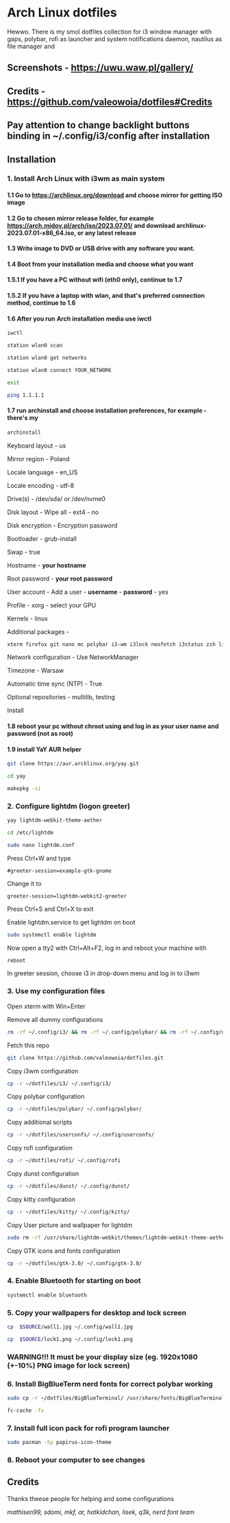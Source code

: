 
# Arch Linux dotfiles

Hewwo. There is my smol dotfiles collection for i3 window manager with gaps, polybar, rofi as launcher and system notifications daemon, nautilus as file manager and 

## Screenshots - https://uwu.waw.pl/gallery/

## Credits - https://github.com/valeowoia/dotfiles#Credits

## Pay attention to change backlight buttons binding in ~/.config/i3/config after installation


## Installation

### 1. Install Arch Linux with i3wm as main system

#### 1.1 Go to https://archlinux.org/download and choose mirror for getting ISO image
#### 1.2 Go to chosen mirror release folder, for example https://arch.midov.pl/arch/iso/2023.07.01/ and download archlinux-2023.07.01-x86_64.iso, or any latest release
#### 1.3 Write image to DVD or USB drive with any software you want.
#### 1.4 Boot from your installation media and choose what you want
#### 1.5.1 If you have a PC without wifi (eth0 only), continue to 1.7
#### 1.5.2 If you have a laptop with wlan, and that's preferred connection method, continue to 1.6
#### 1.6 After you run Arch installation media use iwctl

```bash
iwctl
```
```bash
station wlan0 scan
```
```bash
station wlan0 get networks
```
```bash
station wlan0 connect YOUR_NETWORK
```
```bash
exit
```
```bash
ping 1.1.1.1
```

#### 1.7 run archinstall and choose installation preferences, for example - there's my
```bash
archinstall
```
Keyboard layout - us

Mirror region - Poland

Locale language - en_US

Locale encoding - utf-8

Drive(s) - /dev/sda/ or /dev/nvme0

Disk layout - Wipe all - ext4 - no

Disk encryption - Encryption password

Bootloader - grub-install

Swap - true

Hostname - **your hostname**

Root password - **your root password**

User account - Add a user - **username** - **password** - yes

Profile - xorg - select your GPU

Kernels - linux

Additional packages - 
```bash
xterm firefox git nano mc polybar i3-wm i3lock neofetch i3status zsh lightdm picom dmenu feh rofi kitty arandr firefox zip unzip imagemagick calc mpd network-manager-applet xorg-xbacklight light noto-fonts-cjk noto-fonts-emoji noto-fonts nautilus lxappearance lightdm-webkit2-greeter base-devel dunst blueman xss-lock bashtop
```

Network configuration - Use NetworkManager

Timezone - Warsaw

Automatic time sync (NTP) - True

Optional repositories - multilib, testing

Install

#### 1.8 reboot your pc without chroot using and log in as your user name and password (not as root)

#### 1.9 install YaY AUR helper

```bash
git clone https://aur.archlinux.org/yay.git
```
```bash
cd yay
```
```bash
makepkg -si
```

### 2. Configure lightdm (logon greeter)

```bash 
yay lightdm-webkit-theme-aether
```


```bash
cd /etc/lightdm
```

```bash
sudo nano lightdm.conf
```

Press Ctrl+W and type 

```
#greeter-session=example-gtk-gnome
```

Change it to

```
greeter-session=lightdm-webkit2-greeter
```

Press Ctrl+S and Ctrl+X to exit

Enable lightdm.service to get lightdm on boot

```bash
sudo systemctl enable lightdm
```

Now open a tty2 with Ctrl+Alt+F2, log in and reboot your machine with

```bash 
reboot
```

In greeter session, choose i3 in drop-down menu and log in to i3wm

### 3. Use my configuration files

Open xterm with Win+Enter

Remove all dummy configurations

```bash
rm -rf ~/.config/i3/ && rm -rf ~/.config/polybar/ && rm -rf ~/.config/dunst/ && rm -rf ~/.config/kitty/ && rm -rf ~/.config/gtk-3.0/
```

Fetch this repo

```bash
git clone https://github.com/valeowoia/dotfiles.git
```

Copy i3wm configuration

```bash
cp -r ~/dotfiles/i3/ ~/.config/i3/
```

Copy polybar configuration

```bash
cp -r ~/dotfiles/polybar/ ~/.config/polybar/
```

Copy additional scripts

```bash
cp -r ~/dotfiles/userconfs/ ~/.config/userconfs/
```

Copy rofi configuration

```bash
cp -r ~/dotfiles/rofi/ ~/.config/rofi
```

Copy dunst configuration

```bash
cp -r ~/dotfiles/dunst/ ~/.config/dunst/
```

Copy kitty configuration

```bash
cp -r ~/dotfiles/kitty/ ~/.config/kitty/
```
Copy User picture and wallpaper for lightdm

```bash
sudo rm -rf /usr/share/lightdm-webkit/themes/lightdm-webkit-theme-aether/src/img/wallpapers/ && sudo rm -rf /usr/share/lightdm-webkit/themes/lightdm-webkit-theme-aether/src/img/avatar-background.png && sudo cp -r ~/dotfiles/usr/share/lightdm-webkit/themes/lightdm-webkit-theme-aether/src/img/wallpapers/ /usr/share/lightdm-webkit/themes/lightdm-webkit-theme-aether/src/img/wallpapers/ && sudo cp -r ~/dotfiles/usr/share/lightdm-webkit/themes/lightdm-webkit-theme-aether/src/img/avatar-background.png /usr/share/lightdm-webkit/themes/lightdm-webkit-theme-aether/src/img/avatar-background.png
```

Copy GTK icons and fonts configuration

```bash
cp -r ~/dotfiles/gtk-3.0/ ~/.config/gtk-3.0/
```

### 4. Enable Bluetooth for starting on boot

```bash
systemctl enable bluetooth
```

### 5. Copy your wallpapers for desktop and lock screen

```bash
cp  $SOURCE/wall1.jpg ~/.config/wall1.jpg
```

```bash
cp  $SOURCE/lock1.png ~/.config/lock1.png
```
### WARNING!!! It must be your display size (eg. 1920x1080 (+-10%) PNG image for lock screen)

### 6. Install BigBlueTerm nerd fonts for correct polybar working

```bash
sudo cp -r ~/dotfiles/BigBlueTerminal/ /usr/share/fonts/BigBlueTerminal/
```

```bash
fc-cache -fv
```

### 7. Install full icon pack for rofi program launcher

```bash
sudo pacman -Sy papirus-icon-theme
```

### 8. Reboot your computer to see changes

## Credits

Thanks theese people for helping and some configurations

*mathisen99, sdomi, mkf, ar, hatkidchan, lisek, q3k, nerd font team*

